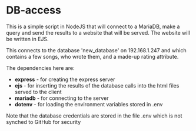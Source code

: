 # DB-access 

This is a simple script in NodeJS that will connect to a MariaDB, make a query and send the results to a website that will be served. The website will be written in EJS.

This connects to the database 'new_database' on 192.168.1.247 and which contains a few songs, who wrote them, and a made-up rating attribute.

The dependencies here are:

* **express** - for creating the express server
* **ejs** - for inserting the results of the database calls into the html files served to the client
* **mariadb** - for connecting to the server
* **dotenv** - for loading the environment variables stored in .env

Note that the database credentials are stored in the file .env which is not synched to GitHub for security
